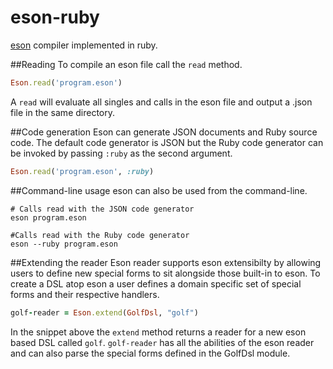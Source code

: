 eson-ruby
=======

[eson](https://github.com/EskimoBear/eson) compiler implemented in ruby.

##Reading 
To compile an eson file call the `read` method.

```ruby
Eson.read('program.eson')
```

A `read` will evaluate all singles and calls in the eson file and output a .json file in the same directory. 

##Code generation
Eson can generate JSON documents and Ruby source code. The default code generator is JSON but the Ruby code generator can be invoked by passing `:ruby` as the second argument.

```ruby
Eson.read('program.eson', :ruby)
```

##Command-line usage
eson can also be used from the command-line.

```shell
# Calls read with the JSON code generator
eson program.eson

#Calls read with the Ruby code generator
eson --ruby program.eson
```

##Extending the reader
Eson reader supports eson extensibilty by allowing users to define new special forms to sit alongside those built-in to eson. To create a DSL atop eson a user defines a domain specific set of special forms and their respective handlers.

```ruby
golf-reader = Eson.extend(GolfDsl, "golf")
```

In the snippet above the `extend` method returns a reader for a new eson based DSL called `golf`. `golf-reader` has all the abilities of the eson reader and can also parse the special forms defined in the GolfDsl module.
